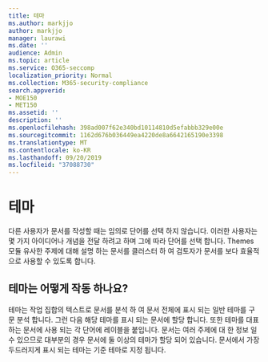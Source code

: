 ```yaml
---
title: 테마
ms.author: markjjo
author: markjjo
manager: laurawi
ms.date: ''
audience: Admin
ms.topic: article
ms.service: O365-seccomp
localization_priority: Normal
ms.collection: M365-security-compliance
search.appverid:
- MOE150
- MET150
ms.assetid: ''
description: ''
ms.openlocfilehash: 398ad007f62e340bd10114810d5efabbb329e00e
ms.sourcegitcommit: 1162d676b036449ea4220de8a6642165190e3398
ms.translationtype: MT
ms.contentlocale: ko-KR
ms.lasthandoff: 09/20/2019
ms.locfileid: "37088730"
---
```

# <a name="themes"></a>테마

다른 사용자가 문서를 작성할 때는 임의로 단어를 선택 하지 않습니다. 이러한 사용자는 몇 가지 아이디어나 개념을 전달 하려고 하며 그에 따라 단어를 선택 합니다. Themes 모듈 유사한 주제에 대해 설명 하는 문서를 클러스터 하 여 검토자가 문서를 보다 효율적으로 사용할 수 있도록 합니다.

## <a name="how-does-themes-work"></a>테마는 어떻게 작동 하나요?

테마는 작업 집합의 텍스트로 문서를 분석 하 여 문서 전체에 표시 되는 일반 테마를 구문 분석 합니다. 그런 다음 해당 테마를 표시 되는 문서에 할당 합니다. 또한 테마를 대표 하는 문서에 사용 되는 각 단어에 레이블을 붙입니다. 문서는 여러 주제에 대 한 정보 일 수 있으므로 대부분의 경우 문서에 둘 이상의 테마가 할당 되어 있습니다. 문서에서 가장 두드러지게 표시 되는 테마는 기준 테마로 지정 됩니다.
